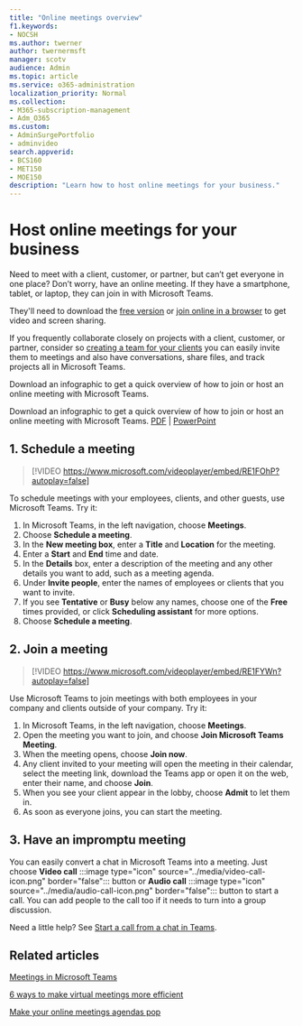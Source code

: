 ```yaml
---
title: "Online meetings overview"
f1.keywords:
- NOCSH
ms.author: twerner
author: twernermsft
manager: scotv
audience: Admin
ms.topic: article
ms.service: o365-administration
localization_priority: Normal
ms.collection: 
- M365-subscription-management 
- Adm_O365
ms.custom: 
- AdminSurgePortfolio
- adminvideo
search.appverid:
- BCS160
- MET150
- MOE150
description: "Learn how to host online meetings for your business."
---
```


# Host online meetings for your business

Need to meet with a client, customer, or partner, but can’t get everyone in one place? Don’t worry, have an online meeting. If they have a smartphone, tablet, or laptop, they can join in with Microsoft Teams.

They'll need to download the [free version](https://support.microsoft.com/office/6d79a648-6913-4696-9237-ed13de64ae3c) or [join online in a browser](https://support.microsoft.com/office/1613bb53-f3fa-431e-85a9-d6a91e3468c9) to get video and screen sharing.

If you frequently collaborate closely on projects with a client, customer, or partner, consider  so [creating a team for your clients](https://support.microsoft.com/office/11fbb083-52ee-434d-8c6e-63711fdafac7) you can easily invite them to meetings and also have conversations, share files, and track projects all in Microsoft Teams.

Download an infographic to get a quick overview of how to join or host an online meeting with Microsoft Teams.

Download an infographic to get a quick overview of how to join or host an online meeting with Microsoft Teams. [PDF](https://go.microsoft.com/fwlink/?linkid=2078712) | [PowerPoint](https://go.microsoft.com/fwlink/?linkid=2079515)

## 1. Schedule a meeting

> [!VIDEO https://www.microsoft.com/videoplayer/embed/RE1FOhP?autoplay=false]

To schedule meetings with your employees, clients, and other guests, use Microsoft Teams. Try it:

1. In Microsoft Teams, in the left navigation, choose **Meetings**.
1. Choose **Schedule a meeting**.
1. In the **New meeting box**, enter a **Title** and **Location** for the meeting.
1. Enter a **Start** and **End** time and date.
1. In the **Details** box, enter a description of the meeting and any other details you want to add, such as a meeting agenda.
1. Under **Invite people**, enter the names of employees or clients that you want to invite.
1. If you see **Tentative** or **Busy** below any names, choose one of the **Free** times provided, or click **Scheduling assistant** for more options.
1. Choose **Schedule a meeting**.

## 2. Join a meeting

> [!VIDEO https://www.microsoft.com/videoplayer/embed/RE1FYWn?autoplay=false]

Use Microsoft Teams to join meetings with both employees in your company and clients outside of your company. Try it:

1. In Microsoft Teams, in the left navigation, choose **Meetings**.
1. Open the meeting you want to join, and choose **Join Microsoft Teams Meeting**.
1. When the meeting opens, choose **Join now**.
1. Any client invited to your meeting will open the meeting in their calendar, select the meeting link, download the Teams app or open it on the web, enter their name, and choose **Join**.
1. When you see your client appear in the lobby, choose **Admit** to let them in.
1. As soon as everyone joins, you can start the meeting.
 
## 3. Have an impromptu meeting

You can easily convert a chat in Microsoft Teams into a meeting. Just choose **Video call** :::image type="icon" source="../media/video-call-icon.png" border="false"::: button or **Audio call** :::image type="icon" source="../media/audio-call-icon.png" border="false"::: button to start a call. You can add people to the call too if it needs to turn into a group discussion.

Need a little help? See [Start a call from a chat in Teams](https://support.microsoft.com/office/f5138c9d-df4c-43d8-9cf6-53400c1a7798).

## Related articles

[Meetings in Microsoft Teams](/microsoftteams/tutorial-meetings-in-teams)

[6 ways to make virtual meetings more efficient](https://products.office.com/en-us/business/articles/6-ways-to-make-virtual-meetings-more-efficient)

[Make your online meetings agendas pop](https://products.office.com/en-us/business/articles/6-ways-to-make-your-online-meeting-agendas-pop)